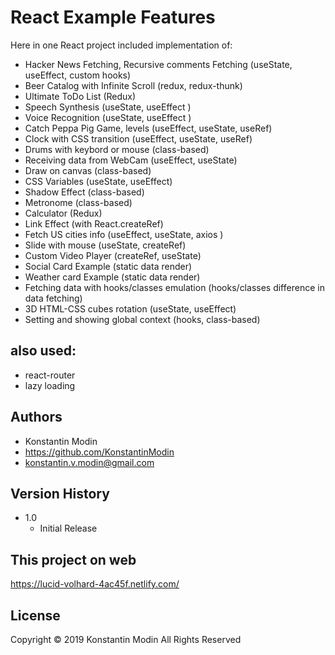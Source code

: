 # React Example Features

Here in one React project included implementation of:

* Hacker News Fetching, Recursive comments Fetching (useState, useEffect, custom hooks)
* Beer Catalog with Infinite Scroll (redux, redux-thunk)
* Ultimate ToDo List (Redux)
* Speech Synthesis (useState, useEffect )
* Voice Recognition (useState, useEffect )
* Catch Peppa Pig Game, levels (useEffect, useState, useRef)
* Clock with CSS transition (useEffect, useState, useRef)
* Drums with keybord or mouse (class-based) 
* Receiving data from WebCam (useEffect, useState)
* Draw on canvas (class-based)
* CSS Variables (useState, useEffect)
* Shadow Effect (class-based)
* Metronome (class-based)
* Calculator (Redux)
* Link Effect (with React.createRef)
* Fetch US cities info (useEffect, useState, axios )
* Slide with mouse (useState, createRef)
* Custom Video Player (createRef, useState)
* Social Card Example (static data render)
* Weather card Example (static data render)
* Fetching data with hooks/classes emulation (hooks/classes difference in data fetching)
* 3D HTML-CSS cubes rotation (useState, useEffect)
* Setting and showing global context (hooks, class-based)

## also used:
* react-router
* lazy loading

## Authors

* Konstantin Modin
* https://github.com/KonstantinModin
* konstantin.v.modin@gmail.com


## Version History

* 1.0
    * Initial Release
	
## This project on web

https://lucid-volhard-4ac45f.netlify.com/

## License

Copyright © 2019 Konstantin Modin All Rights Reserved